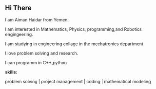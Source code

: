 ## Hi There
I am Aiman Haidar from Yemen.

I am interested in Mathematics, Physics, programming,and Robotics engingeering.

I am studying in engineering collage in the mechatronics department

I love problem solving and research.

I can programm in C++,python

**skills:**

problem solving | project management | coding | mathematical modeling 
